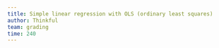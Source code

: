 ```yaml
---
title: Simple linear regression with OLS (ordinary least squares)
author: Thinkful
team: grading
time: 240
---
```


<jupyter notebook-name="2.simple_linear_regression_models" course-code="DSBC" />